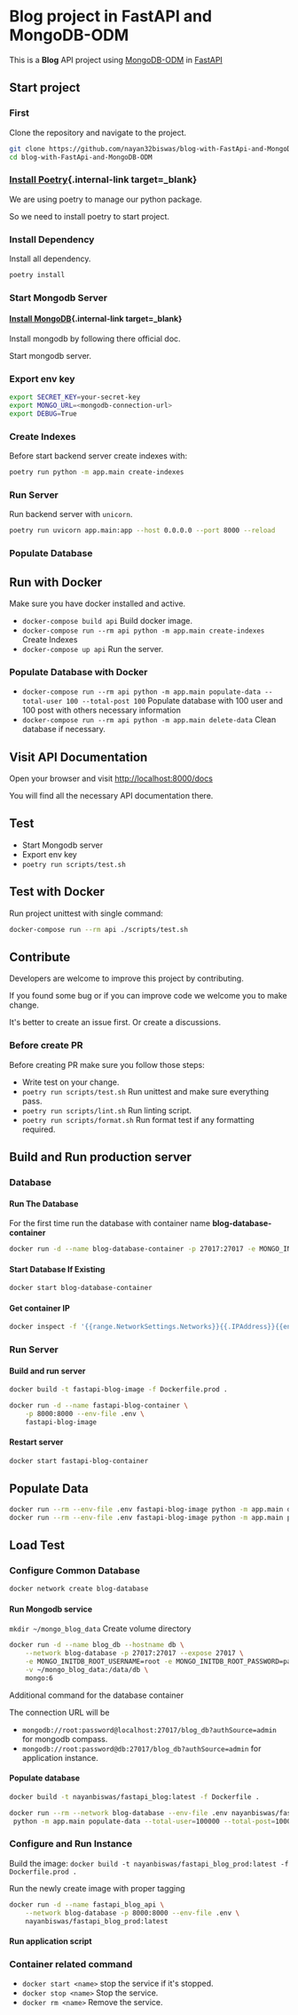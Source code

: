# Blog project in FastAPI and MongoDB-ODM

This is a **Blog** API project using <a href="https://mongodb-odm.readthedocs.io" class="external-link" target="_blank">MongoDB-ODM</a> in <a href="https://fastapi.tiangolo.com" class="external-link" target="_blank">FastAPI</a>

## Start project

### First

Clone the repository and navigate to the project.

```bash
git clone https://github.com/nayan32biswas/blog-with-FastApi-and-MongoDB-ODM.git
cd blog-with-FastApi-and-MongoDB-ODM
```

### [Install Poetry](https://python-poetry.org/docs/#installation){.internal-link target=\_blank}

We are using poetry to manage our python package.

So we need to install poetry to start project.

### Install Dependency

Install all dependency.

```bash
poetry install
```

### Start Mongodb Server

#### [Install MongoDB](https://www.mongodb.com/docs/manual/installation/){.internal-link target=\_blank}

Install mongodb by following there official doc.

Start mongodb server.

### Export env key

```bash
export SECRET_KEY=your-secret-key
export MONGO_URL=<mongodb-connection-url>
export DEBUG=True
```

### Create Indexes

Before start backend server create indexes with:

```bash
poetry run python -m app.main create-indexes
```

### Run Server

Run backend server with `unicorn`.

```bash
poetry run uvicorn app.main:app --host 0.0.0.0 --port 8000 --reload
```

### Populate Database

## Run with Docker

Make sure you have docker installed and active.

- `docker-compose build api` Build docker image.
- `docker-compose run --rm api python -m app.main create-indexes` Create Indexes
- `docker-compose up api` Run the server.

### Populate Database with Docker

- `docker-compose run --rm api python -m app.main populate-data --total-user 100 --total-post 100` Populate database with 100 user and 100 post with others necessary information
- `docker-compose run --rm api python -m app.main delete-data` Clean database if necessary.

## Visit API Documentation

Open your browser and visit [http://localhost:8000/docs](http://localhost:8000/docs)

You will find all the necessary API documentation there.

## Test

- Start Mongodb server
- Export env key
- `poetry run scripts/test.sh`

## Test with Docker

Run project unittest with single command:

```bash
docker-compose run --rm api ./scripts/test.sh
```

## Contribute

Developers are welcome to improve this project by contributing.

If you found some bug or if you can improve code we welcome you to make change.

It's better to create an issue first. Or create a discussions.

### Before create PR

Before creating PR make sure you follow those steps:

- Write test on your change.
- `poetry run scripts/test.sh` Run unittest and make sure everything pass.
- `poetry run scripts/lint.sh` Run linting script.
- `poetry run scripts/format.sh` Run format test if any formatting required.

## Build and Run production server

### Database

#### Run The Database

For the first time run the database with container name **blog-database-container**

```sh
docker run -d --name blog-database-container -p 27017:27017 -e MONGO_INITDB_ROOT_USERNAME=root -e MONGO_INITDB_ROOT_PASSWORD=password mongo
```

#### Start Database If Existing

```sh
docker start blog-database-container
```

#### Get container IP

```bash
docker inspect -f '{{range.NetworkSettings.Networks}}{{.IPAddress}}{{end}}' blog-database-container
```

### Run Server

#### Build and run server

```bash
docker build -t fastapi-blog-image -f Dockerfile.prod .

docker run -d --name fastapi-blog-container \
    -p 8000:8000 --env-file .env \
    fastapi-blog-image
```

#### Restart server

```bash
docker start fastapi-blog-container
```

## Populate Data

```bash
docker run --rm --env-file .env fastapi-blog-image python -m app.main delete-data
docker run --rm --env-file .env fastapi-blog-image python -m app.main populate-data --total-user 10000 --total-post 10000
```

## Load Test

### Configure Common Database

```bash
docker network create blog-database
```

#### Run Mongodb service

`mkdir ~/mongo_blog_data` Create volume directory

```bash
docker run -d --name blog_db --hostname db \
    --network blog-database -p 27017:27017 --expose 27017 \
    -e MONGO_INITDB_ROOT_USERNAME=root -e MONGO_INITDB_ROOT_PASSWORD=password \
    -v ~/mongo_blog_data:/data/db \
    mongo:6
```

Additional command for the database container

The connection URL will be

- `mongodb://root:password@localhost:27017/blog_db?authSource=admin` for mongodb compass.
- `mongodb://root:password@db:27017/blog_db?authSource=admin` for application instance.

#### Populate database

```bash
docker build -t nayanbiswas/fastapi_blog:latest -f Dockerfile .

docker run --rm --network blog-database --env-file .env nayanbiswas/fastapi_blog:latest \
 python -m app.main populate-data --total-user=100000 --total-post=100000
```

### Configure and Run Instance

Build the image:
`docker build -t nayanbiswas/fastapi_blog_prod:latest -f Dockerfile.prod .`

Run the newly create image with proper tagging

```bash
docker run -d --name fastapi_blog_api \
    --network blog-database -p 8000:8000 --env-file .env \
    nayanbiswas/fastapi_blog_prod:latest
```

#### Run application script

### Container related command

- `docker start <name>` stop the service if it's stopped.
- `docker stop <name>` Stop the service.
- `docker rm <name>` Remove the service.

